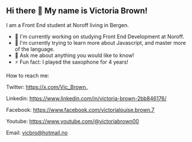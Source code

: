 ## Hi there 👋 My name is Victoria Brown!
I am a Front End student at Noroff living in Bergen.

- 🔭 I'm currently working on studying Front End Development at Noroff.
- 🌱 I'm currently trying to learn more about Javascript, and master more of the language.
- 💬 Ask me about anything you would like to know!
- ⚡ Fun fact: I played the saxophone for 4 years!

How to reach me:

Twitter: https://x.com/Vic_Brown_

Linkedin: https://www.linkedin.com/in/victoria-brown-2bb846176/

Facebook: https://www.facebook.com/victorialouise.brown.7

Youtube: https://www.youtube.com/@victoriabrown00

Email: vicbro@hotmail.no
